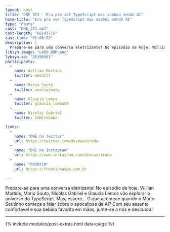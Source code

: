 ```yaml
---
layout: post
title: "DNE 373 - Era pra ser TypeScript mas acabou sendo AI"
home-title: "Era pra ser TypeScript mas acabou sendo AI"
type: "Pauta"
cast: "DNE_373.mp3"
cast-length: "66143715"
cast-time: "01:06:52"
description: | 
  Prepare-se para uma conversa eletrizante! No episódio de hoje, Willian Martins, Mario Souto, Nicolas Gabriel e Glaucia Lemos vão explorar o universo do TypeScript. Mas, espere... O que acontece quando o Mario Soutinho começa a falar sobre o apocalipse da AI? Com seu assento confortável e sua bebida favorita em mãos, junte-se a nós e descubra! 
libsyn-image: "LADO_BOM.png"
lybsyn-id: "26396961"
participants:
  -
    name: Willian Martins
    twitter: wmsbill
  -
    name: Mario Souto
    twitter: omariosouto
  -
    name: Glaucia Lemos
    twitter: glaucia_lemos86
  -
    name: Nicolas Gabriel
    twitter: ImNickGabe

links:
  -
    name: "DNE no Twitter"
    url: https://twitter.com/devnaestrada
  -
    name: "DNE no Instagram"
    url: https://www.instagram.com/devnaestrada
  -
    name: "FRONTIN"
    url: https://frontinsampa.com.br

---
```


Prepare-se para uma conversa eletrizante! No episódio de hoje, Willian Martins, Mario Souto, Nicolas Gabriel e Glaucia Lemos vão explorar o universo do TypeScript. Mas, espere... O que acontece quando o Mario Soutinho começa a falar sobre o apocalipse da AI? Com seu assento confortável e sua bebida favorita em mãos, junte-se a nós e descubra!

---

{% include modules/post-extras.html data=page %}
